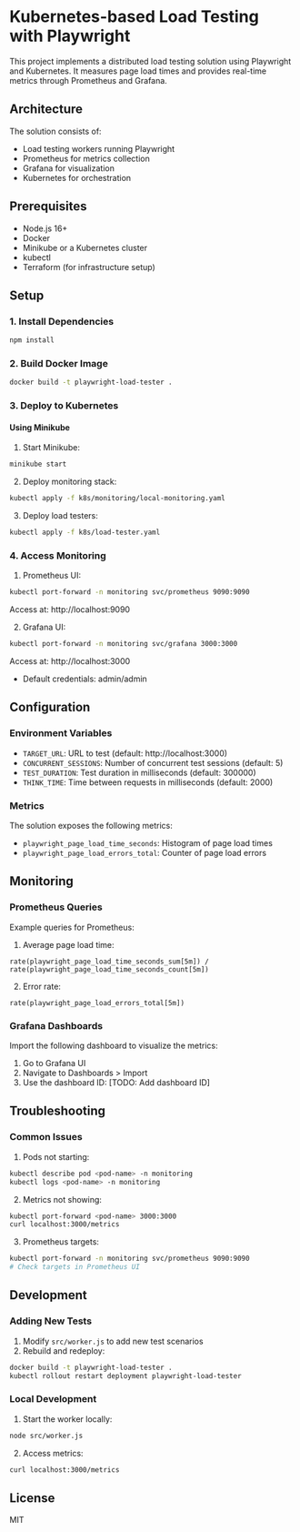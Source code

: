 # Kubernetes-based Load Testing with Playwright

This project implements a distributed load testing solution using Playwright and Kubernetes. It measures page load times and provides real-time metrics through Prometheus and Grafana.

## Architecture

The solution consists of:
- Load testing workers running Playwright
- Prometheus for metrics collection
- Grafana for visualization
- Kubernetes for orchestration

## Prerequisites

- Node.js 16+
- Docker
- Minikube or a Kubernetes cluster
- kubectl
- Terraform (for infrastructure setup)

## Setup

### 1. Install Dependencies

```bash
npm install
```

### 2. Build Docker Image

```bash
docker build -t playwright-load-tester .
```

### 3. Deploy to Kubernetes

#### Using Minikube

1. Start Minikube:
```bash
minikube start
```

2. Deploy monitoring stack:
```bash
kubectl apply -f k8s/monitoring/local-monitoring.yaml
```

3. Deploy load testers:
```bash
kubectl apply -f k8s/load-tester.yaml
```

### 4. Access Monitoring

1. Prometheus UI:
```bash
kubectl port-forward -n monitoring svc/prometheus 9090:9090
```
Access at: http://localhost:9090

2. Grafana UI:
```bash
kubectl port-forward -n monitoring svc/grafana 3000:3000
```
Access at: http://localhost:3000
- Default credentials: admin/admin

## Configuration

### Environment Variables

- `TARGET_URL`: URL to test (default: http://localhost:3000)
- `CONCURRENT_SESSIONS`: Number of concurrent test sessions (default: 5)
- `TEST_DURATION`: Test duration in milliseconds (default: 300000)
- `THINK_TIME`: Time between requests in milliseconds (default: 2000)

### Metrics

The solution exposes the following metrics:

- `playwright_page_load_time_seconds`: Histogram of page load times
- `playwright_page_load_errors_total`: Counter of page load errors

## Monitoring

### Prometheus Queries

Example queries for Prometheus:

1. Average page load time:
```
rate(playwright_page_load_time_seconds_sum[5m]) / rate(playwright_page_load_time_seconds_count[5m])
```

2. Error rate:
```
rate(playwright_page_load_errors_total[5m])
```

### Grafana Dashboards

Import the following dashboard to visualize the metrics:
1. Go to Grafana UI
2. Navigate to Dashboards > Import
3. Use the dashboard ID: [TODO: Add dashboard ID]

## Troubleshooting

### Common Issues

1. Pods not starting:
```bash
kubectl describe pod <pod-name> -n monitoring
kubectl logs <pod-name> -n monitoring
```

2. Metrics not showing:
```bash
kubectl port-forward <pod-name> 3000:3000
curl localhost:3000/metrics
```

3. Prometheus targets:
```bash
kubectl port-forward -n monitoring svc/prometheus 9090:9090
# Check targets in Prometheus UI
```

## Development

### Adding New Tests

1. Modify `src/worker.js` to add new test scenarios
2. Rebuild and redeploy:
```bash
docker build -t playwright-load-tester .
kubectl rollout restart deployment playwright-load-tester
```

### Local Development

1. Start the worker locally:
```bash
node src/worker.js
```

2. Access metrics:
```bash
curl localhost:3000/metrics
```

## License

MIT 